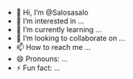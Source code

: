 - 👋 Hi, I’m @Salosasalo
- 👀 I’m interested in ...
- 🌱 I’m currently learning ...
- 💞️ I’m looking to collaborate on ...
- 📫 How to reach me ...
- 😄 Pronouns: ...
- ⚡ Fun fact: ...

<!---
Salosasalo/Salosasalo is a ✨ special ✨ repository because its `README.md` (this file) appears on your GitHub profile.
You can click the Preview link to take a look at your changes.
--->
